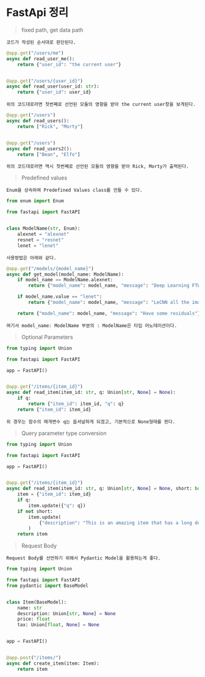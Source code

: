 # FastApi 정리

> fixed path, get data path 

    코드가 작성된 순서대로 판단된다. 

```py
@app.get("/users/me")
async def read_user_me():
    return {"user_id": "the current user"}


@app.get("/users/{user_id}")
async def read_user(user_id: str):
    return {"user_id": user_id}
```

    위의 코드대로라면 첫번째로 선언된 모듈의 영향을 받아 the current user창을 보게된다.


```py
@app.get("/users")
async def read_users():
    return ["Rick", "Morty"]


@app.get("/users")
async def read_users2():
    return ["Bean", "Elfo"]
```

    위의 코드대로라면 역시 첫번째로 선언된 모듈의 영향을 받아 Rick, Morty가 출력된다.


> Predefined values

    Enum을 상속하여 Predefined Values class를 만들 수 있다.

```py
from enum import Enum

from fastapi import FastAPI


class ModelName(str, Enum):
    alexnet = "alexnet"
    resnet = "resnet"
    lenet = "lenet"
```

    사용방법은 아래와 같다.

```py
@app.get("/models/{model_name}")
async def get_model(model_name: ModelName):
    if model_name == ModelName.alexnet:
        return {"model_name": model_name, "message": "Deep Learning FTW!"}

    if model_name.value == "lenet":
        return {"model_name": model_name, "message": "LeCNN all the images"}

    return {"model_name": model_name, "message": "Have some residuals"}
```

    여기서 model_name: ModelName 부분의 : ModelName은 타입 어노테이션이다. 


> Optional Parameters

```py
from typing import Union

from fastapi import FastAPI

app = FastAPI()


@app.get("/items/{item_id}")
async def read_item(item_id: str, q: Union[str, None] = None):
    if q:
        return {"item_id": item_id, "q": q}
    return {"item_id": item_id}
```

    위 경우는 함수의 매개변수 q는 옵셔널하게 되겠고, 기본적으로 None형태를 띈다.

> Query parameter type conversion

```py
from typing import Union

from fastapi import FastAPI

app = FastAPI()


@app.get("/items/{item_id}")
async def read_item(item_id: str, q: Union[str, None] = None, short: bool = False):
    item = {"item_id": item_id}
    if q:
        item.update({"q": q})
    if not short:
        item.update(
            {"description": "This is an amazing item that has a long description"}
        )
    return item
```


> Request Body

    Request Body를 선언하기 위해서 Pydantic Model을 활용하는게 좋다.

```py
from typing import Union

from fastapi import FastAPI
from pydantic import BaseModel


class Item(BaseModel):
    name: str
    description: Union[str, None] = None
    price: float
    tax: Union[float, None] = None


app = FastAPI()


@app.post("/items/")
async def create_item(item: Item):
    return item
```


